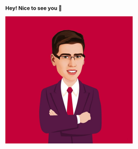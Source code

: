 ### Hey! Nice to see you 👋
<img width="400" src="DF114D54-BC90-4D7B-8184-684CFBD46CE9_1_105_c.jpeg">

<!--
**onsissond/onsissond** is a ✨ _special_ ✨ repository because its `README.md` (this file) appears on your GitHub profile.

Here are some ideas to get you started:

- 🔭 I’m currently working on ...
- 🌱 I’m currently learning ...
- 👯 I’m looking to collaborate on ...
- 🤔 I’m looking for help with ...
- 💬 Ask me about ...
- 📫 How to reach me: ...
- 😄 Pronouns: ...
- ⚡ Fun fact: ...
-->
